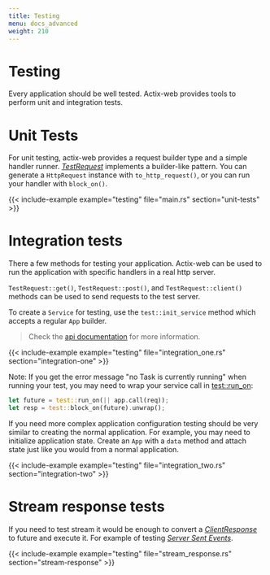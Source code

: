 ```yaml
---
title: Testing
menu: docs_advanced
weight: 210
---
```


# Testing

Every application should be well tested. Actix-web provides tools to perform unit and
integration tests.

# Unit Tests

For unit testing, actix-web provides a request builder type and a simple handler runner.
[*TestRequest*][testrequest] implements a builder-like pattern.  You can generate a
`HttpRequest` instance with `to_http_request()`, or you can
run your handler with `block_on()`.

{{< include-example example="testing" file="main.rs" section="unit-tests" >}}

# Integration tests

There a few methods for testing your application. Actix-web can be used
to run the application with specific handlers in a real http server.

`TestRequest::get()`, `TestRequest::post()`, and `TestRequest::client()`
methods can be used to send requests to the test server.

To create a `Service` for testing, use the `test::init_service` method which accepts a
regular `App` builder.

> Check the [api documentation][actixdocs] for more information.

{{< include-example example="testing" file="integration_one.rs" section="integration-one" >}}

Note: If you get the error message "no Task is currently running" when running your
test, you may need to wrap your service call in
[test::run_on](https://docs.rs/actix-web/1/actix_web/test/fn.run_on.html):

```rust
let future = test::run_on(|| app.call(req));
let resp = test::block_on(future).unwrap();
```

If you need more complex application configuration testing should be very similar to creating
the normal application. For example, you may need to initialize application state. Create an
`App` with a `data` method and attach state just like you would from a normal application.

{{< include-example example="testing" file="integration_two.rs" section="integration-two" >}}

# Stream response tests

If you need to test stream it would be enough to convert a [*ClientResponse*][clientresponse]
to future and execute it.
For example of testing [*Server Sent Events*][serversentevents].

{{< include-example example="testing" file="stream_response.rs" section="stream-response" >}}

[serversentevents]: https://developer.mozilla.org/en-US/docs/Web/API/Server-sent_events/Using_server-sent_events
[clientresponse]: https://docs.rs/actix-web/1/actix_web/client/struct.ClientResponse.html
[actixdocs]: https://docs.rs/actix-web/1/actix_web/test/index.html
[testrequest]: https://docs.rs/actix-web/1/actix_web/error/trait.ResponseError.html#foreign-impls
